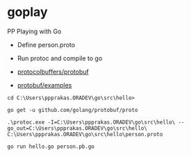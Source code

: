 # goplay
PP Playing with Go

* Define person.proto
* Run protoc and compile to go

* [protocolbuffers/protobuf](https://github.com/protocolbuffers/protobuf)
* [protobuf/examples](https://github.com/protocolbuffers/protobuf/tree/master/examples)

~~~
cd C:\Users\ppprakas.ORADEV\go\src\hello>
~~~
~~~
go get -u github.com/golang/protobuf/proto
~~~
~~~
.\protoc.exe -I=C:\Users\ppprakas.ORADEV\go\src\hello\ --go_out=C:\Users\ppprakas.ORADEV\go\src\hello\ C:\Users\ppprakas.ORADEV\go\src\hello\person.proto
~~~
~~~
go run hello.go person.pb.go
~~~
